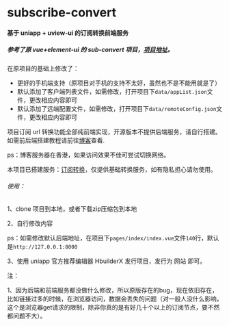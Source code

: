 # subscribe-convert
#### 基于 uniapp + uview-ui 的订阅转换前端服务

##### 参考了原 vue+element-ui 的 sub-convert 项目，[项目地址](https://github.com/CareyWang/sub-web)。

在原项目的基础上修改了：

- 更好的手机端支持（原项目对手机的支持不太好，虽然也不是不能用就是了）
- 默认添加了客户端列表文件，如需修改，打开项目下`data/appList.json`文件，更改相应内容即可
- 默认添加了远端配置文件，如需修改，打开项目下`data/remoteConfig.json`文件，更改相应内容即可

项目订阅 url 转换功能全部纯前端实现，开源版本不提供后端服务，请自行搭建。如需前后端搭建教程请前往[博客](https://blog.v2jun.com)查看.

ps：博客服务器在香港，如果访问效果不佳可尝试切换网络。



本项目已搭建服务：[订阅转换](https://convert.v2jun.com/convert-web/#/)，仅提供基础转换服务，如有隐私担心请勿使用。



###### 使用：

1、clone 项目到本地，或者下载zip压缩包到本地

2、自行修改内容

ps：如需修改默认后端地址，在项目下`pages/index/index.vue`文件`140`行，默认是`http://127.0.0.1:8000`

3、使用 uniapp 官方推荐编辑器 HbuilderX 发行项目，发行为 网站 即可。



注：

1、因为后端和前端服务都没做什么修改，所以原版存在的bug，现在依旧存在，比如链接过多的时候，在浏览器访问，数据会丢失的问题（对一般人没什么影响，这个是浏览器get请求的限制，除非你真的是有好几十个以上的订阅节点，要不然都问题不大）。